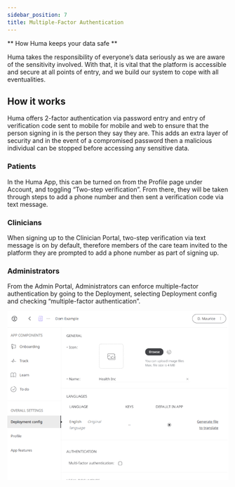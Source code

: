 ```yaml
---
sidebar_position: 7
title: Multiple-Factor Authentication
---
```


** How Huma keeps your data safe **

Huma takes the responsibility of everyone’s data seriously as we are aware of the sensitivity involved. With that, it is vital that the platform is accessible and secure at all points of entry, and we build our system to cope with all eventualities.

## How it works

Huma offers 2-factor authentication via password entry and entry of verification code sent to mobile for mobile and web to ensure that the person signing in is the person they say they are. This adds an extra layer of security and in the event of a compromised password then a malicious individual can be stopped before accessing any sensitive data.

### Patients

In the Huma App, this can be turned on from the Profile page under Account, and toggling “Two-step verification”. From there, they will be taken through steps to add a phone number and then sent a verification code via text message. 

### Clinicians 

When signing up to the Clinician Portal, two-step verification via text message is on by default, therefore members of the care team invited to the platform they are prompted to add a phone number as part of signing up.

### Administrators

From the Admin Portal, Administrators can enforce multiple-factor authentication by going to the Deployment, selecting Deployment config and checking “multiple-factor authentication”.

![Select multiple factor authentication in Admin Portal](./assets/ap-mfa-toggle.png)